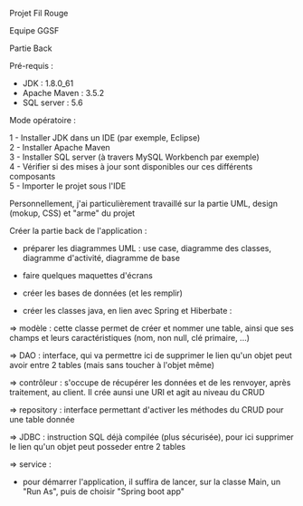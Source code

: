 Projet Fil Rouge

Equipe GGSF

Partie Back 

Pré-requis :

- JDK : 1.8.0_61
- Apache Maven : 3.5.2
- SQL server : 5.6

Mode opératoire :

1 - Installer JDK dans un IDE (par exemple, Eclipse)  
2 - Installer Apache Maven  
3 - Installer SQL server (à travers MySQL Workbench par exemple)  
4 - Vérifier si des mises à jour sont disponibles our ces différents composants  
5 - Importer le projet sous l'IDE    

Personnellement, j'ai particulièrement travaillé sur la partie UML, design (mokup, CSS) et "arme" du projet

Créer la partie back de l'application :

- préparer les diagrammes UML : use case, diagramme des classes, diagramme d'activité, diagramme de base


- faire quelques maquettes d'écrans


- créer les bases de données (et les remplir)


- créer les classes java, en lien avec Spring et Hiberbate :


=> modèle : cette classe permet de créer et nommer une table, ainsi que ses champs et leurs caractéristiques (nom, non null, clé primaire, ...)

=> DAO : interface, qui va permettre ici de supprimer le lien qu'un objet peut avoir entre 2 tables (mais sans toucher à l'objet même)

=> contrôleur : s'occupe de récupérer les données et de les renvoyer, après traitement, au client. Il crée aunsi une URI et agit au niveau du CRUD

=> repository : interface permettant d'activer les méthodes du CRUD pour une table donnée

=> JDBC : instruction SQL déjà compilée (plus sécurisée), pour ici supprimer le lien qu'un objet peut posseder entre 2 tables

=> service :


- pour démarrer l'application, il suffira de lancer, sur la classe Main, un "Run As", puis de choisir "Spring boot app"




















































































